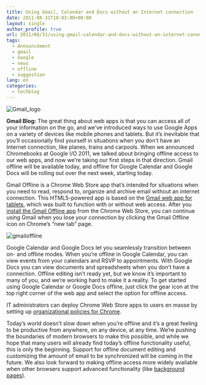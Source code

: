 ```yaml
---
title: Using Gmail, Calendar and Docs without an Internet connection
date: 2011-08-31T18:03:00+00:00
layout: single
author_profile: true
url: 2011/08/31/using-gmail-calendar-and-docs-without-an-internet-connection/
tags:
  - Announcement
  - gmail
  - Google
  - news
  - offline
  - suggestion
lang: en
categories: 
  - techblog
---
```

![Gmail_logo](http://4.bp.blogspot.com/-iYQOzf2cIIA/Tl5wEg7akdI/AAAAAAAAEAI/42xHHHpDx04/s1600/Gmail_logo.png)

**Gmail Blog:** The great thing about web apps is that you can access all of your information on the go, and we’ve introduced ways to use Google Apps on a variety of devices like mobile phones and tablets. But it’s inevitable that you’ll occasionally find yourself in situations when you don’t have an Internet connection, like planes, trains and carpools. When we announced Chromebooks at Google I/O 2011, we talked about bringing offline access to our web apps, and now we’re taking our first steps in that direction. Gmail offline will be available today, and offline for Google Calendar and Google Docs will be rolling out over the next week, starting today.

Gmail Offline is a Chrome Web Store app that’s intended for situations when you need to read, respond to, organize and archive email without an internet connection. This HTML5-powered app is based on the [Gmail web app for tablets](http://gmailblog.blogspot.com/2010/04/gmail-on-ipad.html), which was built to function with or without web access. After you [install the Gmail Offline app](https://chrome.google.com/webstore/detail/ejidjjhkpiempkbhmpbfngldlkglhimk) from the Chrome Web Store, you can continue using Gmail when you lose your connection by clicking the Gmail Offline icon on Chrome’s “new tab” page.

![gmailoffline](http://3.bp.blogspot.com/-nlqv3MxEjow/Tl5vk4w9kFI/AAAAAAAAEAE/VO3bIPJxOuQ/s400/gmailoffline.png)

Google Calendar and Google Docs let you seamlessly transition between on- and offline modes. When you’re offline in Google Calendar, you can view events from your calendars and RSVP to appointments. With Google Docs you can view documents and spreadsheets when you don’t have a connection. Offline editing isn’t ready yet, but we know it’s important to many of you, and we’re working hard to make it a reality. To get started using Google Calendar or Google Docs offline, just click the gear icon at the top right corner of the web app and select the option for offline access.

IT administrators can deploy Chrome Web Store apps to users en masse by setting up [organizational policies for Chrome](http://www.chromium.org/administrators/policy-list-3#ExtensionInstallForcelist).

Today’s world doesn’t slow down when you’re offline and it’s a great feeling to be productive from anywhere, on any device, at any time. We’re pushing the boundaries of modern browsers to make this possible, and while we hope that many users will already find today’s offline functionality useful, this is only the beginning. Support for offline document editing and customizing the amount of email to be synchronized will be coming in the future. We also look forward to making offline access more widely available when other browsers support advanced functionality (like [background pages](http://blog.chromium.org/2011/02/amping-up-chromes-background-feature.html)).
